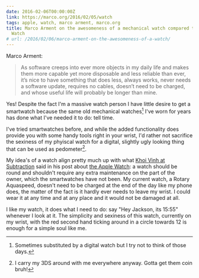 ```yaml
---
date: 2016-02-06T00:00:00Z
link: https://marco.org/2016/02/05/watch
tags: apple, watch, marco arment, marco.org
title: Marco Arment on the awesomeness of a mechanical watch compared to an Apple
  Watch
# url: /2016/02/06/marco-arment-on-the-awesomeness-of-a-watch/
---
```


Marco Arment:

> As software creeps into ever more objects in my daily life and makes them more capable yet more disposable and less reliable than ever, it’s nice to have something that does less, always works, never needs a software update, requires no cables, doesn’t need to be charged, and whose useful life will probably be longer than mine.

Yes! Despite the fact I'm a massive watch person I have little desire to get a smartwatch because the same old mechanical watches[^1] I've worn for years has done what I've needed it to do: tell time. 

I've tried smartwatches before, and while the added functionality does provide you with some handy tools right in your wrist, I'd rather not sacrifice the sexiness of my phyiscal watch for a digital, slightly ugly looking thing that can be used as pedometer[^2]. 

My idea's of a watch align pretty much up with what [Khoi Vinh at Subtraction](http://www.subtraction.com/) said in his post about [the Apple Watch](http://www.subtraction.com/2015/09/24/why-i-dont-own-an-apple-watch/): a watch should be round and shouldn't require any extra maintenance on the part of the owner, which the smartwatches have not been. My current watch, a Rotary Aquaspeed, doesn't need to be charged at the end of the day like my phone does, the matter of the fact is it hardly ever needs to leave my wrist. I could wear it at any time and at any place and it would not be damaged at all. 

I like my watch, it does what I need to do: say "Hey Jackson, its 15:55" whenever I look at it. The simplicity and sexiness of this watch, currently on my wrist, with the red second hand ticking around in a circle towards 12 is enough for a simple soul like me.





[^1]: Sometimes substituted by a digital watch but I try not to think of those days.
[^2]: I carry my 3DS around with me everywhere anyway. Gotta get them coin bruh!